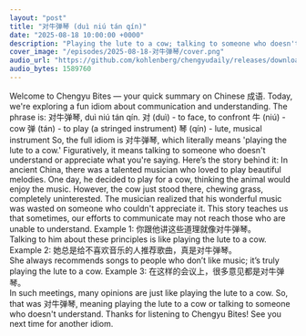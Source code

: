 ```yaml
---
layout: "post"
title: "对牛弹琴 (duì niú tán qín)"
date: "2025-08-18 10:00:00 +0000"
description: "Playing the lute to a cow; talking to someone who doesn't understand."
cover_image: "/episodes/2025-08-18-对牛弹琴/cover.png"
audio_url: "https://github.com/kohlenberg/chengyudaily/releases/download/v20250818-%E5%AF%B9%E7%89%9B%E5%BC%B9%E7%90%B4/2025-08-18-.mp3"
audio_bytes: 1589760
---
```


Welcome to Chengyu Bites — your quick summary on Chinese 成语. Today, we're exploring a fun idiom about communication and understanding. The phrase is: 对牛弹琴, duì niú tán qín. 对 (duì) - to face, to confront 牛 (niú) - cow 弹 (tán) - to play (a stringed instrument) 琴 (qín) - lute, musical instrument So, the full idiom is 对牛弹琴, which literally means 'playing the lute to a cow.' Figuratively, it means talking to someone who doesn't understand or appreciate what you're saying. Here’s the story behind it: In ancient China, there was a talented musician who loved to play beautiful melodies. One day, he decided to play for a cow, thinking the animal would enjoy the music. However, the cow just stood there, chewing grass, completely uninterested. The musician realized that his wonderful music was wasted on someone who couldn't appreciate it. This story teaches us that sometimes, our efforts to communicate may not reach those who are unable to understand. Example 1: 你跟他讲这些道理就像对牛弹琴。  
Talking to him about these principles is like playing the lute to a cow. Example 2: 她总是给不喜欢音乐的人推荐歌曲，真是对牛弹琴。  
She always recommends songs to people who don’t like music; it’s truly playing the lute to a cow. Example 3: 在这样的会议上，很多意见都是对牛弹琴。  
In such meetings, many opinions are just like playing the lute to a cow. So, that was 对牛弹琴, meaning playing the lute to a cow or talking to someone who doesn't understand. Thanks for listening to Chengyu Bites! See you next time for another idiom.
